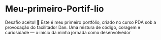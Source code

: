 # Meu-primeiro-Portif-lio
Desafio aceito! 🚀 Este é meu primeiro portfólio, criado no curso PDA sob a provocação do facilitador Dan. Uma mistura de código, coragem e curiosidade — o início da minha jornada como desenvolvedor
